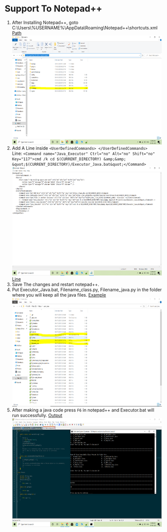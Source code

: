 # Support To Notepad++
1. After Installing Notepad++, goto C:\Users\\%USERNAME%\AppData\Roaming\Notepad++\shortcuts.xml [Path](Screenshots/1.Path.PNG)
<img src =Screenshots/1.Path.PNG width="650" height="350" alt="Path"><br>
2. Add A Line inside ```<UserDefinedCommands> </UserDefinedCommands> ``` <br>
Line: ``` <Command name="Java_Executor" Ctrl="no" Alt="no" Shift="no" Key="117">cmd /k cd $(CURRENT_DIRECTORY) &amp;&amp; &quot;$(CURRENT_DIRECTORY)/Executor_Java.bat&quot;</Command> ``` <br> <img src =Screenshots/2.shortcuts.xml.PNG width="650" height="350" alt="Shortcuts.xml File"> [Line](Screenshots/2.shortcuts.xml.PNG)
3. Save The changes and restart notepad++. <br>
4. Put Executor_Java.bat, Filename_class.py, Filename_java.py in the folder where you will keep all the java files. [Example](Screenshots/3.Files)<img src =Screenshots/3.Files.PNG width="650" height="350" alt="Files in an java folder"> <br>
5. After making a java code press ```F6``` in notepad++ and Executor.bat will run successfully. [Output](Screenshots/4.Output.PNG)
<img src =Screenshots/4.Output.PNG width="650" height="350" alt="Output"><br>